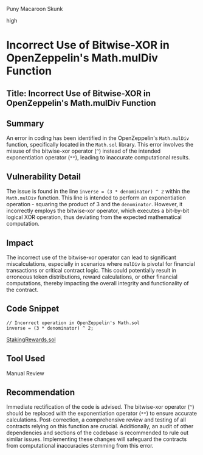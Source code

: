 Puny Macaroon Skunk

high

# Incorrect Use of Bitwise-XOR in OpenZeppelin's Math.mulDiv Function

## Title: Incorrect Use of Bitwise-XOR in OpenZeppelin's Math.mulDiv Function

## Summary
An error in coding has been identified in the OpenZeppelin's `Math.mulDiv` function, specifically located in the `Math.sol` library. This error involves the misuse of the bitwise-xor operator (`^`) instead of the intended exponentiation operator (`**`), leading to inaccurate computational results.

## Vulnerability Detail
The issue is found in the line `inverse = (3 * denominator) ^ 2` within the `Math.mulDiv` function. This line is intended to perform an exponentiation operation - squaring the product of 3 and the `denominator`. However, it incorrectly employs the bitwise-xor operator, which executes a bit-by-bit logical XOR operation, thus deviating from the expected mathematical computation.

## Impact
The incorrect use of the bitwise-xor operator can lead to significant miscalculations, especially in scenarios where `mulDiv` is pivotal for financial transactions or critical contract logic. This could potentially result in erroneous token distributions, reward calculations, or other financial computations, thereby impacting the overall integrity and functionality of the contract.

## Code Snippet
```solidity
// Incorrect operation in OpenZeppelin's Math.sol
inverse = (3 * denominator) ^ 2;
```
[StakingRewards.sol
](https://github.com/sherlock-audit/2023-12-truflation/blob/main/truflation-contracts/src/staking/StakingRewards.sol#L4)

## Tool Used
Manual Review

## Recommendation
Immediate rectification of the code is advised. The bitwise-xor operator (`^`) should be replaced with the exponentiation operator (`**`) to ensure accurate calculations. Post-correction, a comprehensive review and testing of all contracts relying on this function are crucial. Additionally, an audit of other dependencies and sections of the codebase is recommended to rule out similar issues. Implementing these changes will safeguard the contracts from computational inaccuracies stemming from this error.